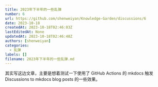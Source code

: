 ```yaml
---
title: 2023年下半年的一些乱弹
number: 6
url: https://github.com/shenweiyan/Knowledge-Garden/discussions/6
date: 2023-10-18
createdAt: 2023-10-18T02:46:03Z
lastEditedAt: None
updatedAt: 2023-10-18T02:46:48Z
authors: [shenweiyan]
categories: 
  - 乱弹
labels: []
filename: 2023年下半年的一些乱弹.md
---
```


其实写这边文章，主要是想着测试一下使用了 GitHub Actions 的 mkdocs 触发 Discussions to mkdocs blog posts 的一些效果。
<script src="https://giscus.app/client.js"
    data-repo="shenweiyan/Knowledge-Garden"
    data-repo-id="R_kgDOKgxWlg"
    data-mapping="number"
    data-term="6"
    data-reactions-enabled="1"
    data-emit-metadata="0"
    data-input-position="bottom"
    data-theme="light"
    data-lang="zh-CN"
    crossorigin="anonymous"
    async>
</script>
        